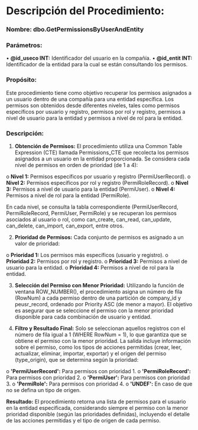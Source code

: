 # Descripción del Procedimiento:

### Nombre: dbo.GetPermissionsByUserAndEntity

### Parámetros:

•	**@id_useco INT:** Identificador del usuario en la compañía.
•	**@id_entit INT:** Identificador de la entidad para la cual se están consultando los permisos.

### Propósito: 
Este procedimiento tiene como objetivo recuperar los permisos asignados a un usuario dentro de una compañía para una entidad específica. Los permisos son obtenidos desde diferentes niveles, tales como permisos específicos por usuario y registro, permisos por rol y registro, permisos a nivel de usuario para la entidad y permisos a nivel de rol para la entidad.

### Descripción:

1.	**Obtención de Permisos:** El procedimiento utiliza una Common Table Expression (CTE) llamada Permissions_CTE que recolecta los permisos asignados a un usuario en la entidad proporcionada. Se considera cada nivel de permisos en orden de prioridad (de 1 a 4):

o	**Nivel 1:** Permisos específicos por usuario y registro (PermiUserRecord).
o	**Nivel 2:** Permisos específicos por rol y registro (PermiRoleRecord).
o	**Nivel 3:** Permisos a nivel de usuario para la entidad (PermiUser).
o	**Nivel 4:** Permisos a nivel de rol para la entidad (PermiRole).

En cada nivel, se consulta la tabla correspondiente (PermiUserRecord, PermiRoleRecord, PermiUser, PermiRole) y se recuperan los permisos asociados al usuario o rol, como can_create, can_read, can_update, can_delete, can_import, can_export, entre otros.

2.	**Prioridad de Permisos:** Cada conjunto de permisos es asignado a un valor de prioridad:

o	**Prioridad 1:** Los permisos más específicos (usuario y registro).
o	**Prioridad 2:** Permisos por rol y registro.
o	**Prioridad 3:** Permisos a nivel de usuario para la entidad.
o	**Prioridad 4:** Permisos a nivel de rol para la entidad.

3.	**Selección del Permiso con Menor Prioridad:** Utilizando la función de ventana ROW_NUMBER(), el procedimiento asigna un número de fila (RowNum) a cada permiso dentro de una partición de company_id y peusr_record, ordenado por Priority ASC (de menor a mayor). El objetivo es asegurar que se seleccione el permiso con la menor prioridad disponible para cada combinación de usuario y entidad.

4.	**Filtro y Resultado Final:** Solo se seleccionan aquellos registros con el número de fila igual a 1 (WHERE RowNum = 1), lo que garantiza que se obtiene el permiso con la menor prioridad. La salida incluye información sobre el permiso, como los tipos de acciones permitidas (crear, leer, actualizar, eliminar, importar, exportar) y el origen del permiso (type_origin), que se determina según la prioridad:

o	**'PermiUserRecord':** Para permisos con prioridad 1.
o	**'PermiRoleRecord':** Para permisos con prioridad 2.
o	**'PermiUser':** Para permisos con prioridad 3.
o	**'PermiRole':** Para permisos con prioridad 4.
o	**'UNDEF':** En caso de que no se defina un tipo de origen.

**Resultado:** El procedimiento retorna una lista de permisos para el usuario en la entidad especificada, considerando siempre el permiso con la menor prioridad disponible (según las prioridades definidas), incluyendo el detalle de las acciones permitidas y el tipo de origen de cada permiso.


